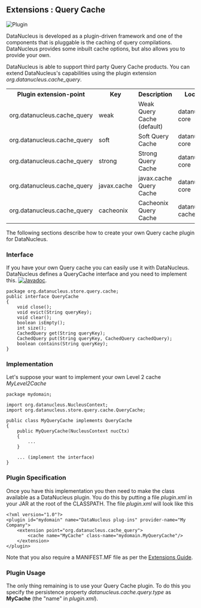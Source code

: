 <head><title>Extensions : Query Cache</title></head>

## Extensions : Query Cache
![Plugin](../images/nucleus_plugin.gif)

DataNucleus is developed as a plugin-driven framework and one of the components that is pluggable is the caching of query compilations. 
DataNucleus provides some inbuilt cache options, but also allows you to provide your own.

DataNucleus is able to support third party Query Cache products. 
You can extend DataNucleus's capabilities using the plugin extension *org.datanucleus.cache_query*.


<table>
    <tr>
        <th>Plugin extension-point</th>
        <th>Key</th>
        <th>Description</th>
        <th width="80">Location</th>
    </tr>
    <tr>
        <td>org.datanucleus.cache_query</td>
        <td>weak</td>
        <td>Weak Query Cache (default)</td>
        <td>datanucleus-core</td>
    </tr>
    <tr>
        <td>org.datanucleus.cache_query</td>
        <td>soft</td>
        <td>Soft Query Cache</td>
        <td>datanucleus-core</td>
    </tr>
    <tr>
        <td>org.datanucleus.cache_query</td>
        <td>strong</td>
        <td>Strong Query Cache</td>
        <td>datanucleus-core</td>
    </tr>
    <tr>
        <td>org.datanucleus.cache_query</td>
        <td>javax.cache</td>
        <td>javax.cache Query Cache</td>
        <td>datanucleus-core</td>
    </tr>
    <tr>
        <td>org.datanucleus.cache_query</td>
        <td>cacheonix</td>
        <td>Cacheonix Query Cache</td>
        <td>datanucleus-cache</td>
    </tr>
</table>

The following sections describe how to create your own Query cache plugin for DataNucleus.

### Interface

If you have your own Query cache you can easily use it with DataNucleus. DataNucleus defines a QueryCache interface and you need to implement this.
[![Javadoc](../images/javadoc.gif)](http://www.datanucleus.org/javadocs/core/latest/org/datanucleus/store/query/cache/QueryCache.html).


	package org.datanucleus.store.query.cache;
	public interface QueryCache
	{
    	void close();
    	void evict(String queryKey);
    	void clear();
    	boolean isEmpty();
    	int size();
    	CachedQuery get(String queryKey);
    	CachedQuery put(String queryKey, CachedQuery cachedQuery);
    	boolean contains(String queryKey);
	}

### Implementation

Let's suppose your want to implement your own Level 2 cache _MyLevel2Cache_

	package mydomain;
	
	import org.datanucleus.NucleusContext;
	import org.datanucleus.store.query.cache.QueryCache;
	
	public class MyQueryCache implements QueryCache
	{
	    public MyQueryCache(NucleusContext nucCtx)
    	{
        	...
    	}
	
    	... (implement the interface)
	}

### Plugin Specification

Once you have this implementation you then need to make the class available as a DataNucleus plugin. You do this by putting a file 
_plugin.xml_ in your JAR at the root of the CLASSPATH. The file _plugin.xml_ will look like this

	<?xml version="1.0"?>
	<plugin id="mydomain" name="DataNucleus plug-ins" provider-name="My Company">
    	<extension point="org.datanucleus.cache_query">
	    	<cache name="MyCache" class-name="mydomain.MyQueryCache"/>
    	</extension>
	</plugin>

Note that you also require a MANIFEST.MF file as per the [Extensions Guide](index.html).

### Plugin Usage

The only thing remaining is to use your Query Cache plugin. To do this you specify the persistence property _datanucleus.cache.query.type_ as __MyCache__ (the "name" in _plugin.xml_).

